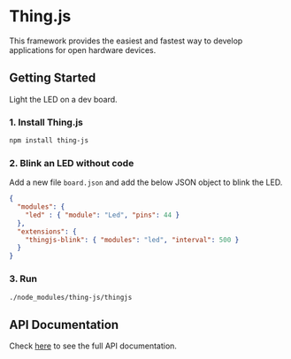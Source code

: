 # Thing.js
This framework provides the easiest and fastest way to develop applications for open hardware devices.

## Getting Started
Light the LED on a dev board.

### 1. Install Thing.js
```sh
npm install thing-js
```

### 2. Blink an LED without code
Add a new file `board.json` and add the below JSON object to blink the LED.
```json
{
  "modules": {
    "led" : { "module": "Led", "pins": 44 }
  },
  "extensions": {
    "thingjs-blink": { "modules": "led", "interval": 500 }
  }
}
```

### 3. Run
```sh
./node_modules/thing-js/thingjs
```

## API Documentation
Check [here][api-doc] to see the full API documentation.

[api-doc]: https://thing-js.github.io/doc
